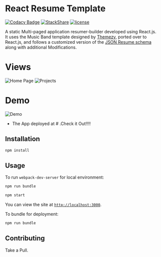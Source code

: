 # React Resume Template

[![Codacy Badge](https://api.codacy.com/project/badge/Grade/69d83996bf574c919ae2d0ce800bb78e)](https://www.codacy.com/app/suddir/suddi-github-io?utm_source=github.com&amp;utm_medium=referral&amp;utm_content=suddi/suddi.github.io&amp;utm_campaign=Badge_Grade)
[![StackShare](https://img.shields.io/badge/tech-stack-0690fa.svg?style=flat)](https://stackshare.io/suddi/suddi-github-io)
[![license](https://img.shields.io/github/license/suddi/suddi.github.io.svg)](https://github.com/suddi/suddi.github.io/blob/master/LICENSE)

A static Multi-paged application resumer-builder developed using React.js. It uses the Music Band template designed by [Themezy](https://www.themezy.com/), ported over to React.js, and follows a customized version of the [JSON Resume schema](https://jsonresume.org/schema/) along with additional Modifications.

# Views
![Home Page](./public_assets/s1.png)
![Projects](./public_assets/s2.png)


# Demo
![Demo](./public_assets/s3.gif)
 - The App deployed at # .Check it Out!!!!

## Installation

````sh
npm install
````

## Usage

To run `webpack-dev-server` for local environment:

````sh
npm run bundle

npm start
````
You can view the site at [`http://localhost:3000`](http://localhost:3000).

To bundle for deployment:

````sh
npm run bundle
````

## Contributing

Take a Pull.